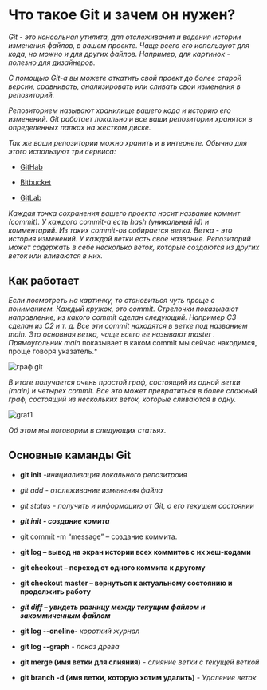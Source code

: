 # Что такое Git и зачем он нужен?

*Git - это консольная утилита, для отслеживания и ведения истории изменения файлов, в вашем проекте. Чаще всего его используют для кода, но можно и для других файлов. Например, для картинок - полезно для дизайнеров.*

*С помощью Git-a вы можете откатить свой проект до более старой версии, сравнивать, анализировать или сливать свои изменения в репозиторий.*

*Репозиторием называют хранилище вашего кода и историю его изменений. Git работает локально и все ваши репозитории хранятся в определенных папках на жестком диске.*

*Так же ваши репозитории можно хранить и в интернете. Обычно для этого используют три сервиса:*

* [GitHab](https://github.com/)

* [Bitbucket](https://bitbucket.org/)

* [GitLab](https://about.gitlab.com/)

*Каждая точка сохранения вашего проекта носит название коммит (commit). У каждого commit-a есть hash (уникальный id) и комментарий. Из таких commit-ов собирается ветка. Ветка - это история изменений. У каждой ветки есть свое название. Репозиторий может содержать в себе несколько веток, которые создаются из других веток или вливаются в них.*

## Как работает

*Если посмотреть на картинку, то становиться чуть проще с пониманием. Каждый кружок, это commit. Стрелочки показывают направление, из какого commit сделан следующий. Например C3 сделан из С2 и т. д. Все эти commit находятся в ветке под названием main. Это основная ветка, чаще всего ее называют master . Прямоугольник main* показывает в каком commit мы сейчас находимся, проще говоря указатель.*

![граф git](graf.jpg)

*В итоге получается очень простой граф, состоящий из одной ветки (main) и четырех commit. Все это может превратиться в более сложный граф, состоящий из нескольких веток, которые сливаются в одну.*

![graf1](graf1.jpg)

*Об этом мы поговорим в следующих статьях.*

## Основные каманды Git

* __git init__ *-инициализация локального репозитроия*

* _git add - отслеживание изменения файла_

* _git status - получить и информацию от Git, о его текущем состоянии_

 * __*git init - создание комита*__

* git commit -m “message” – создание коммита.

* __git log – вывод на экран истории всех коммитов с их хеш-кодами__

* __git checkout – переход от одного коммита к другому__

* __git checkout master – вернуться к актуальному состоянию и продолжить работу__

* ***git diff – увидеть разницу между текущим файлом и закоммиченным файлом***

* __git log --oneline__- *короткий журнал*

* __git log --graph__ - *показ древа*

* __git merge (имя ветки для слияния)__ *- слияние ветки с текущей веткой*

* __git branch -d (имя ветки, которую хотим удалить)__ *- Удаление веток* 